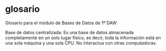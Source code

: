 # glosario
Glosario para el módulo de Bases de Datos de 1º DAW


Base de datos centralizada: Es una base de datos almacenada completamente en un solo lugar físico, es decir, toda la información está en una sola máquina y una sola CPU. No interactua con otras computadoras.
